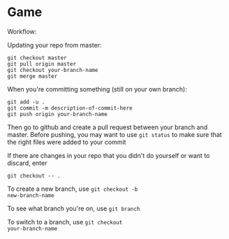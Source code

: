 # Game

Workflow:

Updating your repo from master:

    git checkout master
    git pull origin master
    git checkout your-branch-name
    git merge master
  
When you're committing something (still on your own branch):

    git add -u .
    git commit -m description-of-commit-here
    git push origin your-branch-name
  
Then go to github and create a pull request between your branch and master. Before pushing, you may want to use <code>git status</code> to make sure that the right files were added to your commit

If there are changes in your repo that you didn't do yourself or want to discard, enter
    
    git checkout -- .

To create a new branch, use <code>git checkout -b new-branch-name</code>

To see what branch you're on, use <code>git branch</code>

To switch to a branch, use <code>git checkout your-branch-name</code>

